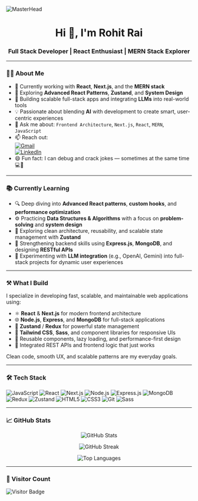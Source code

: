 ![MasterHead](https://imgs.search.brave.com/UyDnZhf3xNkQrcQZQGy6xVnumos68GlJnf4Bzq2dtsU/rs:fit:860:0:0/g:ce/aHR0cHM6Ly9kdGxp/dmUuczMuYXAtc291/dGgtMS5hbWF6b25h/d3MuY29tLzE2NDQ3/L0RUX0c3M19XZWIt/RGV2ZWxvcG1lbnQtQW5pbWF0ZWQtR0lGLUljb24tcGFjay0yLmdpZg.gif)

<h1 align="center">Hi 👋, I'm Rohit Rai</h1>
<h3 align="center">Full Stack Developer | React Enthusiast | MERN Stack Explorer</h3>

---

### 🧑‍💻 About Me

- 🔭 Currently working with **React**, **Next.js**, and the **MERN stack**  
- 🌱 Exploring **Advanced React Patterns**, **Zustand**, and **System Design**  
- 🧠 Building scalable full-stack apps and integrating **LLMs** into real-world tools  
- 💡 Passionate about blending **AI** with development to create smart, user-centric experiences  
- 💬 Ask me about: `Frontend Architecture`, `Next.js`, `React`, `MERN`, `JavaScript`  
- 📫 Reach out:  
  [![Gmail](https://img.shields.io/badge/-rohit.rai.2383@gmail.com-D14836?style=flat-square&logo=Gmail&logoColor=white)](mailto:rohit.rai.2383@gmail.com)  
  [![LinkedIn](https://img.shields.io/badge/-Rohit%20Rai-blue?style=flat-square&logo=Linkedin&logoColor=white)](https://www.linkedin.com/in/rohit-rai-265396242/)  
- 😄 Fun fact: I can debug and crack jokes — sometimes at the same time 💻🎉

---

### 📚 Currently Learning

- 🔍 Deep diving into **Advanced React patterns**, **custom hooks**, and **performance optimization**  
- ⚙️ Practicing **Data Structures & Algorithms** with a focus on **problem-solving** and **system design**  
- 🧠 Exploring clean architecture, reusability, and scalable state management with **Zustand**  
- 🧱 Strengthening backend skills using **Express.js**, **MongoDB**, and designing **RESTful APIs**  
- 🤖 Experimenting with **LLM integration** (e.g., OpenAI, Gemini) into full-stack projects for dynamic user experiences  

---

### ⚒️ What I Build

I specialize in developing fast, scalable, and maintainable web applications using:

- ⚛️ **React** & **Next.js** for modern frontend architecture  
- 🌐 **Node.js**, **Express**, and **MongoDB** for full-stack applications  
- 🧠 **Zustand** / **Redux** for powerful state management  
- 🎨 **Tailwind CSS**, **Sass**, and component libraries for responsive UIs  
- 🧩 Reusable components, lazy loading, and performance-first design  
- 📡 Integrated REST APIs and frontend logic that just works  

Clean code, smooth UX, and scalable patterns are my everyday goals.

---

### 🛠️ Tech Stack

![JavaScript](https://img.shields.io/badge/-JavaScript-black?style=flat-square&logo=javascript)
![React](https://img.shields.io/badge/-React-black?style=flat-square&logo=react)
![Next.js](https://img.shields.io/badge/-Next.js-black?style=flat-square&logo=next.js)
![Node.js](https://img.shields.io/badge/-Node.js-black?style=flat-square&logo=node.js)
![Express.js](https://img.shields.io/badge/-Express-black?style=flat-square&logo=express)
![MongoDB](https://img.shields.io/badge/-MongoDB-black?style=flat-square&logo=mongodb)
![Redux](https://img.shields.io/badge/-Redux-black?style=flat-square&logo=redux)
![Zustand](https://img.shields.io/badge/-Zustand-black?style=flat-square&logo=zustand)
![HTML5](https://img.shields.io/badge/-HTML5-black?style=flat-square&logo=html5)
![CSS3](https://img.shields.io/badge/-CSS3-black?style=flat-square&logo=css3)
![Git](https://img.shields.io/badge/-Git-black?style=flat-square&logo=git)
![Sass](https://img.shields.io/badge/-Sass-black?style=flat-square&logo=sass)

---

### 📈 GitHub Stats

<p align="center">
  <img src="https://github-readme-stats.vercel.app/api?username=rohit-2383&show_icons=true&theme=tokyonight" alt="GitHub Stats" />
</p>

<p align="center">
  <img src="https://github-readme-streak-stats.herokuapp.com/?user=rohit-2383&theme=tokyonight" alt="GitHub Streak" />
</p>

<p align="center">
  <img src="https://github-readme-stats.vercel.app/api/top-langs/?username=rohit-2383&layout=compact&theme=tokyonight" alt="Top Languages" />
</p>

---

### 👀 Visitor Count

![Visitor Badge](https://komarev.com/ghpvc/?username=rohit-2383&label=Profile%20views&color=0e75b6&style=flat)
